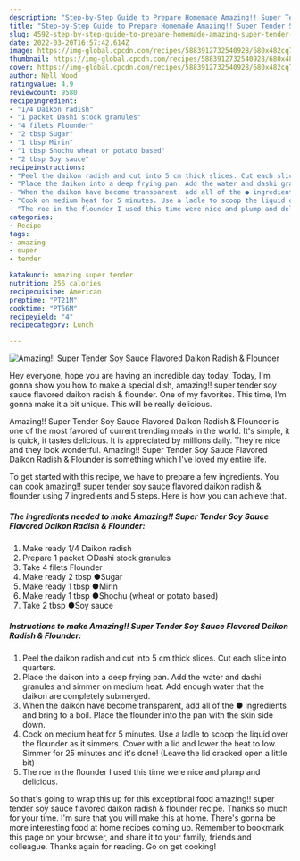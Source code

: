 ```yaml
---
description: "Step-by-Step Guide to Prepare Homemade Amazing!! Super Tender Soy Sauce Flavored Daikon Radish &amp;amp; Flounder"
title: "Step-by-Step Guide to Prepare Homemade Amazing!! Super Tender Soy Sauce Flavored Daikon Radish &amp;amp; Flounder"
slug: 4592-step-by-step-guide-to-prepare-homemade-amazing-super-tender-soy-sauce-flavored-daikon-radish-and-amp-flounder
date: 2022-03-20T16:57:42.614Z
image: https://img-global.cpcdn.com/recipes/5883912732540928/680x482cq70/amazing-super-tender-soy-sauce-flavored-daikon-radish-flounder-recipe-main-photo.jpg
thumbnail: https://img-global.cpcdn.com/recipes/5883912732540928/680x482cq70/amazing-super-tender-soy-sauce-flavored-daikon-radish-flounder-recipe-main-photo.jpg
cover: https://img-global.cpcdn.com/recipes/5883912732540928/680x482cq70/amazing-super-tender-soy-sauce-flavored-daikon-radish-flounder-recipe-main-photo.jpg
author: Nell Wood
ratingvalue: 4.9
reviewcount: 9580
recipeingredient:
- "1/4 Daikon radish"
- "1 packet Dashi stock granules"
- "4 filets Flounder"
- "2 tbsp Sugar"
- "1 tbsp Mirin"
- "1 tbsp Shochu wheat or potato based"
- "2 tbsp Soy sauce"
recipeinstructions:
- "Peel the daikon radish and cut into 5 cm thick slices. Cut each slice into quarters."
- "Place the daikon into a deep frying pan. Add the water and dashi granules and simmer on medium heat. Add enough water that the daikon are completely submerged."
- "When the daikon have become transparent, add all of the ● ingredients and bring to a boil. Place the flounder into the pan with the skin side down."
- "Cook on medium heat for 5 minutes. Use a ladle to scoop the liquid over the flounder as it simmers. Cover with a lid and lower the heat to low. Simmer for 25 minutes and it&#39;s done! (Leave the lid cracked open a little bit)"
- "The roe in the flounder I used this time were nice and plump and delicious."
categories:
- Recipe
tags:
- amazing
- super
- tender

katakunci: amazing super tender 
nutrition: 256 calories
recipecuisine: American
preptime: "PT21M"
cooktime: "PT56M"
recipeyield: "4"
recipecategory: Lunch

---
```



![Amazing!! Super Tender Soy Sauce Flavored Daikon Radish &amp; Flounder](https://img-global.cpcdn.com/recipes/5883912732540928/680x482cq70/amazing-super-tender-soy-sauce-flavored-daikon-radish-flounder-recipe-main-photo.jpg)

Hey everyone, hope you are having an incredible day today. Today, I'm gonna show you how to make a special dish, amazing!! super tender soy sauce flavored daikon radish &amp; flounder. One of my favorites. This time, I'm gonna make it a bit unique. This will be really delicious.

Amazing!! Super Tender Soy Sauce Flavored Daikon Radish &amp; Flounder is one of the most favored of current trending meals in the world. It's simple, it is quick, it tastes delicious. It is appreciated by millions daily. They're nice and they look wonderful. Amazing!! Super Tender Soy Sauce Flavored Daikon Radish &amp; Flounder is something which I've loved my entire life.




To get started with this recipe, we have to prepare a few ingredients. You can cook amazing!! super tender soy sauce flavored daikon radish &amp; flounder using 7 ingredients and 5 steps. Here is how you can achieve that.

<!--inarticleads1-->

##### The ingredients needed to make Amazing!! Super Tender Soy Sauce Flavored Daikon Radish &amp; Flounder:

1. Make ready 1/4 Daikon radish
1. Prepare 1 packet ○Dashi stock granules
1. Take 4 filets Flounder
1. Make ready 2 tbsp ●Sugar
1. Make ready 1 tbsp ●Mirin
1. Make ready 1 tbsp ●Shochu (wheat or potato based)
1. Take 2 tbsp ●Soy sauce




<!--inarticleads2-->

##### Instructions to make Amazing!! Super Tender Soy Sauce Flavored Daikon Radish &amp; Flounder:

1. Peel the daikon radish and cut into 5 cm thick slices. Cut each slice into quarters.
1. Place the daikon into a deep frying pan. Add the water and dashi granules and simmer on medium heat. Add enough water that the daikon are completely submerged.
1. When the daikon have become transparent, add all of the ● ingredients and bring to a boil. Place the flounder into the pan with the skin side down.
1. Cook on medium heat for 5 minutes. Use a ladle to scoop the liquid over the flounder as it simmers. Cover with a lid and lower the heat to low. Simmer for 25 minutes and it&#39;s done! (Leave the lid cracked open a little bit)
1. The roe in the flounder I used this time were nice and plump and delicious.




So that's going to wrap this up for this exceptional food amazing!! super tender soy sauce flavored daikon radish &amp; flounder recipe. Thanks so much for your time. I'm sure that you will make this at home. There's gonna be more interesting food at home recipes coming up. Remember to bookmark this page on your browser, and share it to your family, friends and colleague. Thanks again for reading. Go on get cooking!
